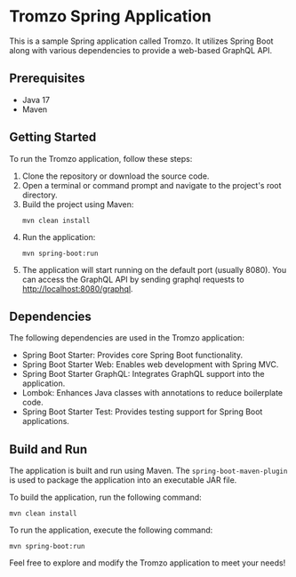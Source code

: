 # Tromzo Spring Application

This is a sample Spring application called Tromzo. It utilizes Spring Boot along with various dependencies to provide a web-based GraphQL API.

## Prerequisites
- Java 17
- Maven

## Getting Started
To run the Tromzo application, follow these steps:

1. Clone the repository or download the source code.
2. Open a terminal or command prompt and navigate to the project's root directory.
3. Build the project using Maven:
   ```
   mvn clean install
   ```
4. Run the application:
   ```
   mvn spring-boot:run
   ```
5. The application will start running on the default port (usually 8080).
   You can access the GraphQL API by sending graphql requests to [http://localhost:8080/graphql](http://localhost:8080/graphql).

## Dependencies
The following dependencies are used in the Tromzo application:

- Spring Boot Starter: Provides core Spring Boot functionality.
- Spring Boot Starter Web: Enables web development with Spring MVC.
- Spring Boot Starter GraphQL: Integrates GraphQL support into the application.
- Lombok: Enhances Java classes with annotations to reduce boilerplate code.
- Spring Boot Starter Test: Provides testing support for Spring Boot applications.

## Build and Run
The application is built and run using Maven. The `spring-boot-maven-plugin` is used to package the application into an executable JAR file.

To build the application, run the following command:
```
mvn clean install
```

To run the application, execute the following command:
```
mvn spring-boot:run
```

Feel free to explore and modify the Tromzo application to meet your needs!
